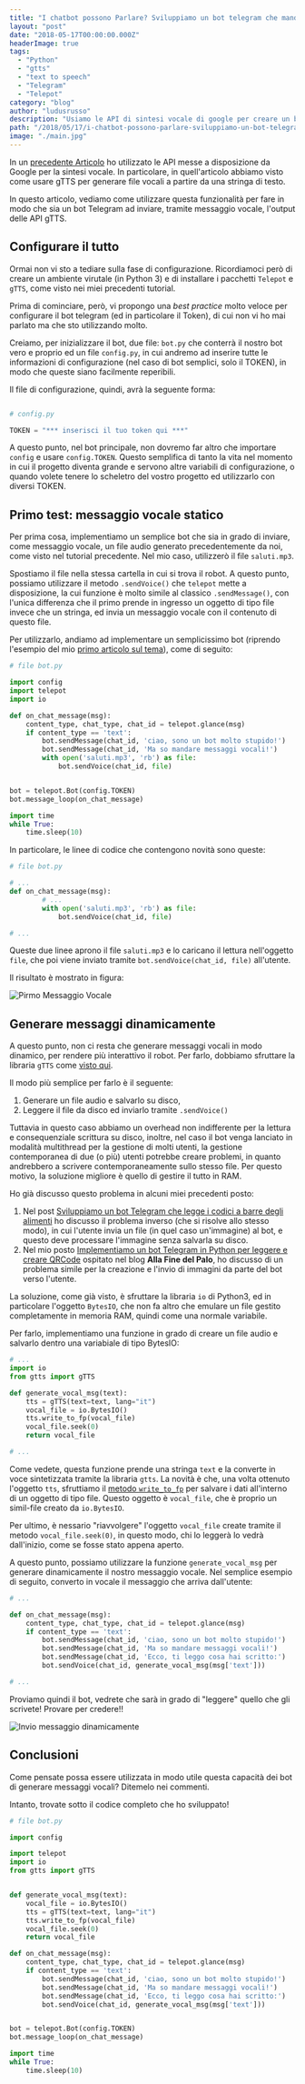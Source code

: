 ```yaml
---
title: "I chatbot possono Parlare? Sviluppiamo un bot telegram che manda messaggi vocali"
layout: "post"
date: "2018-05-17T00:00:00.000Z"
headerImage: true
tags:
  - "Python"
  - "gtts"
  - "text to speech"
  - "Telegram"
  - "Telepot"
category: "blog"
author: "ludusrusso"
description: "Usiamo le API di sintesi vocale di google per creare un bot in grado di mandare messaggi vocali"
path: "/2018/05/17/i-chatbot-possono-parlare-sviluppiamo-un-bot-telegram-che-manda-messaggi-vocali/"
image: "./main.jpg"
---
```


In un [precedente Articolo](/2018/04/06/google-text-to-speech-per-generare-file-audio/) ho utilizzato le API messe a disposizione da Google per la sintesi vocale. In particolare, in quell'articolo abbiamo visto come usare gTTS per
generare file vocali a partire da una stringa di testo.

In questo articolo, vediamo come utilizzare questa funzionalità per fare in modo che sia un bot Telegram ad
inviare, tramite messaggio vocale, l'output delle API gTTS.

## Configurare il tutto

Ormai non vi sto a tediare sulla fase di configurazione. Ricordiamoci però di creare un ambiente virutale (in Python 3) e di installare i pacchetti `Telepot` e `gTTS`, come visto nei miei precedenti tutorial.

Prima di cominciare, però, vi propongo una _best practice_ molto veloce per configurare il bot telegram (ed in particolare il Token), di cui non vi ho mai parlato ma che sto utilizzando molto.

Creiamo, per inizializzare il bot, due file: `bot.py` che conterrà il nostro bot vero e proprio ed un file `config.py`, in cui andremo ad inserire tutte le informazioni di configurazione (nel caso di bot semplici, solo il TOKEN), in modo
che queste siano facilmente reperibili.

Il file di configurazione, quindi, avrà la seguente forma:

```python

# config.py

TOKEN = "*** inserisci il tuo token qui ***"
```

A questo punto, nel bot principale, non dovremo far altro che importare `config` e usare `config.TOKEN`.
Questo semplifica di tanto la vita nel momento in cui il progetto diventa grande e servono altre variabili di configurazione, o quando volete tenere lo scheletro del vostro progetto ed utilizzarlo con diversi TOKEN.

## Primo test: messaggio vocale statico

Per prima cosa, implementiamo un semplice bot che sia in grado di inviare, come messaggio vocale, un file audio generato precedentemente da noi, come visto nel tutorial precedente. Nel mio caso, utilizzerò il file `saluti.mp3`.

Spostiamo il file nella stessa cartella in cui si trova il robot. A questo punto, possiamo utilizzare il metodo `.sendVoice()` che `telepot` mette a disposizione, la cui funzione è molto simile al classico `.sendMessage()`, con l'unica differenza che il primo prende in ingresso un oggetto di tipo file invece che un stringa, ed invia un messaggio vocale con il contenuto di questo file.

Per utilizzarlo, andiamo ad implementare un semplicissimo bot (riprendo l'esempio del mio [primo articolo sul tema](https://ludusrusso.cc/2017/04/27/implementiamo-un-bot-telegram-con-python/)), come di seguito:

```python
# file bot.py

import config
import telepot
import io

def on_chat_message(msg):
    content_type, chat_type, chat_id = telepot.glance(msg)
    if content_type == 'text':
        bot.sendMessage(chat_id, 'ciao, sono un bot molto stupido!')
        bot.sendMessage(chat_id, 'Ma so mandare messaggi vocali!')
        with open('saluti.mp3', 'rb') as file:
            bot.sendVoice(chat_id, file)


bot = telepot.Bot(config.TOKEN)
bot.message_loop(on_chat_message)

import time
while True:
    time.sleep(10)
```

In particolare, le linee di codice che contengono novità sono queste:

```python
# file bot.py

# ...
def on_chat_message(msg):
        # ...
        with open('saluti.mp3', 'rb') as file:
            bot.sendVoice(chat_id, file)

# ...
```

Queste due linee aprono il file `saluti.mp3` e lo caricano il lettura nell'oggetto `file`, che poi viene inviato tramite
`bot.sendVoice(chat_id, file)` all'utente.

Il risultato è mostrato in figura:

![Pirmo Messaggio Vocale](./simplemsg.png)

## Generare messaggi dinamicamente

A questo punto, non ci resta che generare messaggi vocali in modo dinamico, per rendere più interattivo il robot.
Per farlo, dobbiamo sfruttare la libraria `gTTS` come [visto qui](/2018/04/06/google-text-to-speech-per-generare-file-audio/).

Il modo più semplice per farlo è il seguente:

1. Generare un file audio e salvarlo su disco,
2. Leggere il file da disco ed inviarlo tramite `.sendVoice()`

Tuttavia in questo caso abbiamo un overhead non indifferente per la lettura e consequenziale scrittura su disco,
inoltre, nel caso il bot venga lanciato in modalità multithread per la gestione di molti utenti, la gestione contemporanea di due (o più) utenti potrebbe creare problemi, in quanto andrebbero a scrivere contemporaneamente sullo stesso file.
Per questo motivo, la soluzione migliore è quello di gestire il tutto in RAM.

Ho già discusso questo problema in alcuni miei precedenti posto:

1. Nel post [Sviluppiamo un bot Telegram che legge i codici a barre degli alimenti](https://ludusrusso.cc/2018/01/31/telegram-opencv-barcode/) ho discusso il problema inverso (che si risolve allo stesso modo), in cui l'utente invia un file (in quel caso un'immagine) al bot, e questo deve processare l'immagine senza salvarla su disco.
2. Nel mio posto [Implementiamo un bot Telegram in Python per leggere e creare QRCode](http://www.allafinedelpalo.it/implementiamo-un-bot-telegram-in-python-per-leggere-e-creare-qrcode/) ospitato nel blog **Alla Fine del Palo**, ho discusso di un problema simile per la creazione e l'invio di immagini da parte del bot verso l'utente.

La soluzione, come già visto, è sfruttare la libraria `io` di Python3, ed in particolare l'oggetto `BytesIO`, che non fa altro che emulare un file gestito completamente in memoria RAM, quindi come una normale variabile.

Per farlo, implementiamo una funzione in grado di creare un file audio e salvarlo dentro una variabiale di tipo BytesIO:

```python
# ...
import io
from gtts import gTTS

def generate_vocal_msg(text):
    tts = gTTS(text=text, lang="it")
    vocal_file = io.BytesIO()
    tts.write_to_fp(vocal_file)
    vocal_file.seek(0)
    return vocal_file

# ...
```

Come vedete, questa funzione prende una stringa `text` e la converte in voce sintetizzata tramite la libraria `gtts`.
La novità è che, una volta ottenuto l'oggetto `tts`, sfruttiamo il [metodo `write_to_fp`](http://gtts.readthedocs.io/en/latest/module.html) per salvare i dati all'interno di un oggetto di tipo file. Questo oggetto è `vocal_file`, che è proprio un simil-file creato da `io.BytesIO`.

Per ultimo, è nessario "riavvolgere" l'oggetto `vocal_file` create tramite il metodo `vocal_file.seek(0)`, in questo modo, chi lo leggerà lo vedrà dall'inizio, come se fosse stato appena aperto.

A questo punto, possiamo utilizzare la funzione `generate_vocal_msg` per generare dinamicamente il nostro messaggio vocale. Nel semplice esempio di seguito, converto in vocale il messaggio che arriva dall'utente:

```python
# ...

def on_chat_message(msg):
    content_type, chat_type, chat_id = telepot.glance(msg)
    if content_type == 'text':
        bot.sendMessage(chat_id, 'ciao, sono un bot molto stupido!')
        bot.sendMessage(chat_id, 'Ma so mandare messaggi vocali!')
        bot.sendMessage(chat_id, 'Ecco, ti leggo cosa hai scritto:')
        bot.sendVoice(chat_id, generate_vocal_msg(msg['text']))

# ...
```

Proviamo quindi il bot, vedrete che sarà in grado di "leggere" quello che gli scrivete! Provare per credere!!

![Invio messaggio dinamicamente](./msgdinamico.png)

## Conclusioni

Come pensate possa essere utilizzata in modo utile questa capacità dei bot di generare messaggi vocali? Ditemelo nei commenti.

Intanto, trovate sotto il codice completo che ho sviluppato!

```python
# file bot.py

import config

import telepot
import io
from gtts import gTTS


def generate_vocal_msg(text):
    vocal_file = io.BytesIO()
    tts = gTTS(text=text, lang="it")
    tts.write_to_fp(vocal_file)
    vocal_file.seek(0)
    return vocal_file

def on_chat_message(msg):
    content_type, chat_type, chat_id = telepot.glance(msg)
    if content_type == 'text':
        bot.sendMessage(chat_id, 'ciao, sono un bot molto stupido!')
        bot.sendMessage(chat_id, 'Ma so mandare messaggi vocali!')
        bot.sendMessage(chat_id, 'Ecco, ti leggo cosa hai scritto:')
        bot.sendVoice(chat_id, generate_vocal_msg(msg['text']))


bot = telepot.Bot(config.TOKEN)
bot.message_loop(on_chat_message)

import time
while True:
    time.sleep(10)
```
